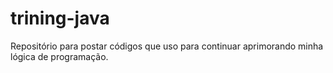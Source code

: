 # trining-java
Repositório para postar códigos que uso para continuar aprimorando minha lógica de programação.
